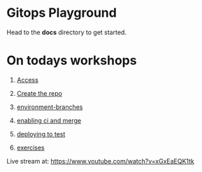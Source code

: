# Gitops Playground

Head to the **docs** directory to get started.

# On todays workshops

1. [Access](docs/000-access/000-access.md)

2. [Create the repo](docs/001-create-repo/001-create-repo.md)

3. [environment-branches](docs/002-environment-branches/002-environment-branches.md)

4. [enabling ci and merge](docs/003-enabling-ci-and-merge/003-enabling-ci-and-merge.md)

5. [deploying to test](docs/004-deploying-to-test/004-deploying-to-test.md)

6. [exercises](docs/005-exercises/005-exercises.md)

Live stream at: https://www.youtube.com/watch?v=xGxEaEQK1tk